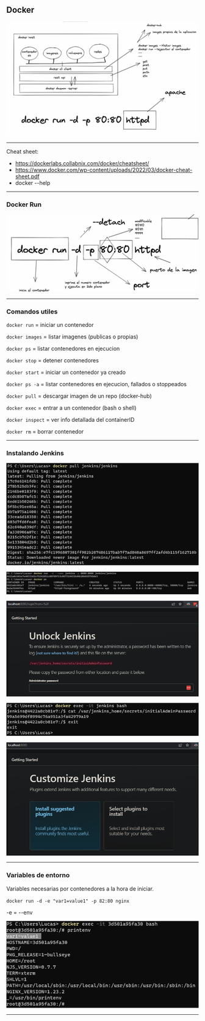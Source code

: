 ## Docker

![intro](./pictures/intro.png)

---

Cheat sheet:
* https://dockerlabs.collabnix.com/docker/cheatsheet/
* https://www.docker.com/wp-content/uploads/2022/03/docker-cheat-sheet.pdf
* docker --help

---

### Docker Run

![docker_run](./pictures/docker_run.png)

---

### Comandos utiles

``docker run`` = iniciar un contenedor 

``docker images`` = listar imagenes (publicas o propias)

``docker ps`` = listar contenedores en ejecucion

``docker stop`` = detener contenedores

``docker start`` = iniciar un contenedor ya creado

``docker ps -a`` = listar contenedores en ejecucion, fallados o stoppeados

``docker pull`` = descargar imagen de un repo (docker-hub)

``docker exec`` = entrar a un contenedor (bash o shell)

``docker inspect`` = ver info detallada del containerID

``docker rm`` = borrar contenedor


---

### Instalando Jenkins

![jenkins_0](./pictures/jenkins_0.png)

![jenkins_1](./pictures/jenkins_1.png)

![jenkins_2](./pictures/jenkins_2.png)

![jenkins_3](./pictures/jenkins_3.png)

![jenkins_4](./pictures/jenkins_4.png)


---

### Variables de entorno

Variables necesarias por contenedores a la hora de iniciar.

``docker run -d -e "var1=value1" -p 82:80 nginx``

-e = --env

![variables_de_entorno](./pictures/variables_de_entorno.png)

---